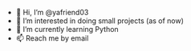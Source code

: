 - 👋 Hi, I’m @yafriend03
- 👀 I’m interested in doing small projects (as of now)
- 🌱 I’m currently learning Python
- 📫 Reach me by email

<!---
yafriend03/yafriend03 is a ✨ special ✨ repository because its `README.md` (this file) appears on your GitHub profile.
You can click the Preview link to take a look at your changes.
--->
